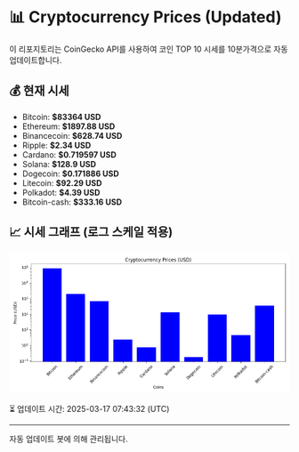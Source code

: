 
# 📊 Cryptocurrency Prices (Updated)

이 리포지토리는 CoinGecko API를 사용하여 코인 TOP 10 시세를 10분가격으로 자동 업데이트합니다.

## 💰 현재 시세
- Bitcoin: **$83364 USD**
- Ethereum: **$1897.88 USD**
- Binancecoin: **$628.74 USD**
- Ripple: **$2.34 USD**
- Cardano: **$0.719597 USD**
- Solana: **$128.9 USD**
- Dogecoin: **$0.171886 USD**
- Litecoin: **$92.29 USD**
- Polkadot: **$4.39 USD**
- Bitcoin-cash: **$333.16 USD**

## 📈 시세 그래프 (로그 스케일 적용)
![Crypto Prices](crypto_prices.png)

⏳ 업데이트 시간: 2025-03-17 07:43:32 (UTC)

---
자동 업데이트 봇에 의해 관리됩니다.
